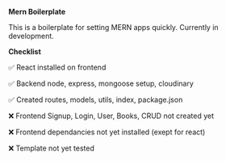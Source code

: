 **Mern Boilerplate**

This is a boilerplate for setting MERN apps quickly.
Currently in development.

**Checklist**

✅ React installed on frontend

✅ Backend node, express, mongoose setup, cloudinary

✅ Created routes, models, utils, index, package.json

❌ Frontend Signup, Login, User, Books, CRUD not created yet

❌ Frontend dependancies not yet installed (exept for react)

❌ Template not yet tested